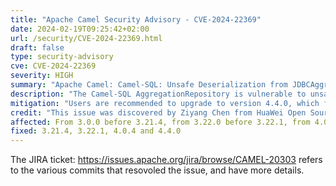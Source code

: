 ```yaml
---
title: "Apache Camel Security Advisory - CVE-2024-22369"
date: 2024-02-19T09:25:42+02:00
url: /security/CVE-2024-22369.html
draft: false
type: security-advisory
cve: CVE-2024-22369
severity: HIGH
summary: "Apache Camel: Camel-SQL: Unsafe Deserialization from JDBCAggregationRepository"
description: "The Camel-SQL AggregationRepository is vulnerable to unsafe deserialization. Under specific conditions it is possible to deserialize malicious payload."
mitigation: "Users are recommended to upgrade to version 4.4.0, which fixes the issue. If users are on the 4.0.x LTS releases stream, then they are suggested to upgrade to 4.0.4. If users are on 3.x, they are suggested to move to 3.21.4 or 3.22.1"
credit: "This issue was discovered by Ziyang Chen from HuaWei Open Source Management Center, Pingtao Wei from HuaWei Open Source Management Center (finder) and Haoran Zhi from HuaWei Open Source Management Center"
affected: From 3.0.0 before 3.21.4, from 3.22.0 before 3.22.1, from 4.0.0 before 4.0.4, from 4.1.0 before 4.4.0.
fixed: 3.21.4, 3.22.1, 4.0.4 and 4.4.0
---
```


The JIRA ticket: https://issues.apache.org/jira/browse/CAMEL-20303 refers to the various commits that resovoled the issue, and have more details.

